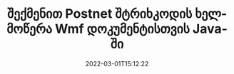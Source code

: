 ---
############################# Static ############################
layout: "auto-gen-signature"
date: 2022-03-01T15:12:22
draft: false
operation: Sign
signaturetype: Barcode
codetype: Postnet
fileformat: Wmf
productName: Java
lang: ka
productCode: java
otherformats: pdf doc docx docm dot dotm dotx odt ott rtf xls xlsx xlsm xlsb csv ods ots xltx xltm ppt pptx pps ppsx odp otp potx potm pptm ppsm png jpg bmp gif tiff svg webp wmf
breadcrumb: Put  Barcode signature on Wmf for Java

############################# Head ############################
head_title: "eSign Wmf დოკუმენტი Postnet შტრიხკოდით Java-ში"
head_description: "შექმენით Postnet შტრიხკოდის ხელმოწერა და განათავსეთ იგი Wmf დოკუმენტზე Java კოდის რამდენიმე ხაზის გამოყენებით. გამოიყენეთ GroupDocs Document Signature API სხვადასხვა ფაილის ფორმატების ხელმოწერისთვის."

############################# Header ############################
title: "შექმენით Postnet შტრიხკოდის ხელმოწერა Wmf დოკუმენტისთვის Java-ში"
description: "მოაწერეთ თქვენი Wmf ბიზნეს დოკუმენტები Postnet შტრიხკოდით. შექმენით შტრიხკოდის ხელმოწერა სწრაფად და მარტივად რამდენიმე ხაზის კოდით ხელმოწერის ვარიანტების დასაყენებლად."
bg_image: "https://cms.admin.containerize.com/templates/aspose/App_Themes/V3/images/bg/header1.png"
bg_overlay: false
button:
    enable: true

############################# SubMenu ############################
submenu:
    enable: true

    left:
        img_alt: "GroupDocs.Signature for Java"
        image: "https://cms.admin.containerize.com/templates/groupdocs/images/product-logos/90x90-noborder/groupdocs-signature-java.png"
        product: "GroupDocs.Signature"
        platform: "Java"



############################# About ############################
about:
    enable: true
    title: "GroupDocs.Signature for Java შტრიხკოდის ხელმოწერების API-ს შესახებ."
    content: |
        [GroupDocs.Signature for Java](https://products.groupdocs.com/signature/java/) არის სწრაფი და მარტივი API ციფრული დოკუმენტების ელექტრონული ხელმოწერის სამართავად შტრიხკოდების ტიპების გამოყენებით, როგორიცაა UPCA, UPCE, EAN13, EAN14, Code39, Code39Extended, Code128, Codabar, Postnet, ISBN. , ITF14 და მრავალი სხვა. მომხმარებლებს შეუძლიათ მარტივად შექმნან შტრიხკოდები, რომლებიც უზრუნველყოფენ საჭირო ტექსტს და განათავსონ ისინი PDF, Microsoft Office Words დოკუმენტები, Microsoft Office Excel სამუშაო წიგნები, MS PowerPoint პრეზენტაციები, Adobe Photoshop ფაილები და გამოსახულების სხვადასხვა ფორმატში. დოკუმენტებში განთავსებული შტრიხკოდების განახლება, ძებნა, შემოწმება, წაშლა ან წინასწარი ნახვა შესაძლებელია. უფრო მეტიც, შტრიხკოდების პერსონალიზაცია მხარდაჭერილია.
    

############################# Steps ############################
steps:
    enable: true
    title_left: "Wmf-ით ხელმოწერის ნაბიჯები Barcode-ით Java-ში"
    content_left: |
        [GroupDocs.Signature for Java](https://products.groupdocs.com/signature/java/) იძლევა შესაძლებლობას მოაწეროთ Wmf დოკუმენტები Barcode ხელმოწერებით სწრაფად და მარტივად.
        
        * შექმენით ხელმოწერის კლასის მაგალითი, რომელიც უზრუნველყოფს Wmf ფაილს, რომელიც უნდა მოაწეროს ხელი, როგორც გზა ან მეხსიერების ნაკადი
        * Instantate SignOptions კლასი და დააყენეთ ყველა მოთხოვნილი მონაცემი.
        * გამოიძახეთ Signature.Sign() მეთოდი, რომელიც გადასცემს გამომავალ Wmf ფაილს ან მეხსიერების ნაკადს

    title_right: " სისტემის მოთხოვნები"
    content_right: |
        GroupDocs.Signature for Java მხარდაჭერილია ყველა ძირითად პლატფორმაზე და ოპერაციულ სისტემაზე. ქვემოთ მოცემული კოდის შესრულებამდე, დარწმუნდით, რომ თქვენს სისტემაში დაინსტალირებული გაქვთ შემდეგი წინაპირობები.

        * ოპერაციული სისტემები: Microsoft Windows, Linux, MacOS
        * განვითარების გარემო: NetBeans, Intellij IDEA, Eclipse, etc.
        * Java runtime: J2SE 6.0 and above
        * მიიღეთ უახლესი GroupDocs.Signature for Java [Maven]-ისგან (https://repository.groupdocs.com/webapp/#/artifacts/browse/tree/General/repo/com/groupdocs/groupdocs-signature)
         
    code: |
        ```java    
                
        // Set up input Wmf file
        String filePath = "input.wmf";
        // Set up output file
        String outputFilePath = "output.wmf";

        // Instantiate Signature for input file
        Signature signature = new Signature(filePath);

        // create barcode option with predefined barcode text
        BarcodeSignOptions options = new BarcodeSignOptions("John Smith");

        // setup Barcode encoding type
        options.setEncodeType(BarcodeTypes.Postnet);

        // set signature position
        options.setLeft(50);
        options.setTop(50);
        options.setWidth(200);
        options.setHeight(50);

        // sign Wmf document
        SignResult result = signature.sign(outputFilePath, options);

        ```

############################# Demos ############################
demos:
    enable: true
    title: "დოკუმენტების Wmf ხელმოწერა Barcode Live Demo-ით"
    content: |
       მოაწერეთ Wmf ფაილი სხვადასხვა ხელმოწერებით ახლავე, ეწვიეთ [GroupDocs.Signature App](https://products.groupdocs.app/signature/family) ვებსაიტს. უფასო ონლაინ დემო გელოდებათ.

        
############################# About Formats ############################
about_formats:
    enable: true
    format:
        # format loop
        - icon: "fas fa-barcode"
          title: "About Postnet Barcode"
          content: |
            POSTNET (ფოსტის რიცხვითი კოდირების ტექნიკა) არის შტრიხკოდის სიმბოლიკა, რომელსაც შეერთებული შტატების საფოსტო სამსახური იყენებს ფოსტის გაგზავნაში დასახმარებლად.
          characterset: |
             რიცხვითი ციფრები (0-9).
          textcapacity: |
             11-მდე სიმბოლო.
          image: |
             iVBORw0KGgoAAAANSUhEUgAAACcAAAAjCAYAAAAXMhMjAAAAAXNSR0IArs4c6QAAAARnQU1BAACxjwv8YQUAAAAJcEhZcwAADsMAAA7DAcdvqGQAAACeSURBVFhH7c7BCkMxEELR/P9Pp1LoRrCXpi4Cbw5kIRKZtS82x52a407Ncae+HrfWer8Pyr+i/3NcQv/nuIT+z3EJ/X/Ocf9mlxuhsXZ2uREaa2eXG6Gxdna5ERprZ5cbobF2drkRGmtnlxuhsXZ2uREaa2eXG6Gxdna5ERprZ5cbobF2drkRGmtnlxuhsXZ2ubnAHHdqjjt18XF7vwDevzbHqsQWPwAAAABJRU5ErkJggg==

          link: ""

############################# More Formats ############################
more_formats:
    enable: true
    title: "სხვა მხარდაჭერილი Barcode ხელმოწერები Java-ისთვის"
    content: |
        "თქვენ ასევე შეგიძლიათ მოაწეროთ Wmf ხელმოწერის სხვა ტიპებით. გთხოვთ იხილოთ სია ქვემოთ."
    format: 
        
       
back_to_top:
    enable: true
---